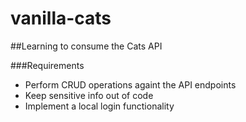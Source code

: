 # vanilla-cats

##Learning to consume the Cats API

###Requirements

- Perform CRUD operations againt the API endpoints
- Keep sensitive info out of code
- Implement a local login functionality
